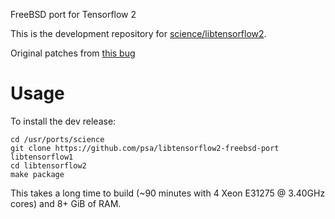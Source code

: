 FreeBSD port for Tensorflow 2

This is the development repository for
[science/libtensorflow2](https://www.freshports.org/science/libtensorflow2/).

Original patches from [this
bug](https://bugs.freebsd.org/bugzilla/show_bug.cgi?id=258621)

# Usage

To install the dev release:

```
cd /usr/ports/science
git clone https://github.com/psa/libtensorflow2-freebsd-port libtensorflow1
cd libtensorflow2
make package
```

This takes a long time to build (~90 minutes with 4 Xeon E31275 @ 3.40GHz
cores) and 8+ GiB of RAM.
